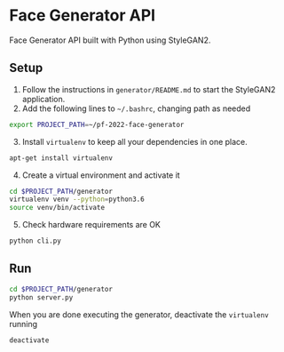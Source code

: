 # Face Generator API

Face Generator API built with Python using StyleGAN2.

## Setup

1. Follow the instructions in `generator/README.md` to start the StyleGAN2 application.
2. Add the following lines to `~/.bashrc`, changing path as needed

```bash
export PROJECT_PATH=~/pf-2022-face-generator
```

3. Install `virtualenv` to keep all your dependencies in one place.

```bash
apt-get install virtualenv
```

4. Create a virtual environment and activate it

```bash
cd $PROJECT_PATH/generator
virtualenv venv --python=python3.6
source venv/bin/activate
```

5. Check hardware requirements are OK

```bash
python cli.py
```

## Run

```bash
cd $PROJECT_PATH/generator
python server.py
```

When you are done executing the generator, deactivate the `virtualenv` running

```bash
deactivate
```
